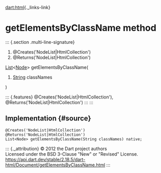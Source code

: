 [dart:html](../../dart-html/dart-html-library){._links-link}

getElementsByClassName method
=============================

::: {.section .multi-line-signature}
<div>

1.  \@Creates(\'NodeList\|HtmlCollection\')
2.  \@Returns(\'NodeList\|HtmlCollection\')

</div>

[List](../../dart-core/list-class)\<[Node](../node-class)\>
getElementsByClassName(

1.  [String](../../dart-core/string-class) classNames

)

::: {.features}
\@Creates(\'NodeList\|HtmlCollection\'),
\@Returns(\'NodeList\|HtmlCollection\')
:::
:::

Implementation {#source}
--------------

``` {.language-dart data-language="dart"}
@Creates('NodeList|HtmlCollection')
@Returns('NodeList|HtmlCollection')
List<Node> getElementsByClassName(String classNames) native;
```

::: {._attribution}
© 2012 the Dart project authors\
Licensed under the BSD 3-Clause \"New\" or \"Revised\" License.\
<https://api.dart.dev/stable/2.18.5/dart-html/Document/getElementsByClassName.html>
:::
